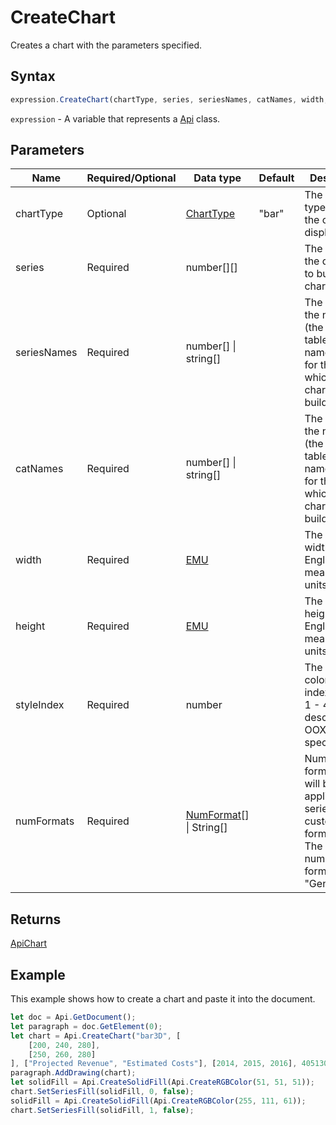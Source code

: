 # CreateChart

Creates a chart with the parameters specified.

## Syntax

```javascript
expression.CreateChart(chartType, series, seriesNames, catNames, width, height, styleIndex, numFormats);
```

`expression` - A variable that represents a [Api](../Api.md) class.

## Parameters

| **Name** | **Required/Optional** | **Data type** | **Default** | **Description** |
| ------------- | ------------- | ------------- | ------------- | ------------- |
| chartType | Optional | [ChartType](../../Enumeration/ChartType.md) | "bar" | The chart type used for the chart display. |
| series | Required | number[][] |  | The array of the data used to build the chart from. |
| seriesNames | Required | number[] \| string[] |  | The array of the names (the source table column names) used for the data which the chart will be build from. |
| catNames | Required | number[] \| string[] |  | The array of the names (the source table row names) used for the data which the chart will be build from. |
| width | Required | [EMU](../../Enumeration/EMU.md) |  | The chart width in English measure units. |
| height | Required | [EMU](../../Enumeration/EMU.md) |  | The chart height in English measure units. |
| styleIndex | Required | number |  | The chart color style index (can be 1 - 48, as described in OOXML specification). |
| numFormats | Required | [NumFormat](../../Enumeration/NumFormat.md)[] \| String[] |  | Numeric formats which will be applied to the series (can be custom formats).\ The default numeric format is "General". |

## Returns

[ApiChart](../../ApiChart/ApiChart.md)

## Example

This example shows how to create a chart and paste it into the document.

```javascript editor-
let doc = Api.GetDocument();
let paragraph = doc.GetElement(0);
let chart = Api.CreateChart("bar3D", [
	[200, 240, 280],
	[250, 260, 280]
], ["Projected Revenue", "Estimated Costs"], [2014, 2015, 2016], 4051300, 2347595, 24);
paragraph.AddDrawing(chart);
let solidFill = Api.CreateSolidFill(Api.CreateRGBColor(51, 51, 51));
chart.SetSeriesFill(solidFill, 0, false);
solidFill = Api.CreateSolidFill(Api.CreateRGBColor(255, 111, 61));
chart.SetSeriesFill(solidFill, 1, false);
```

